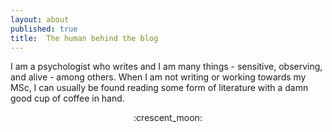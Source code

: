 ```yaml
---
layout: about
published: true
title:  The human behind the blog
---
```


I am a psychologist who writes and I am many things - sensitive, observing, and alive - among others. When I am not writing or working towards my MSc, I can usually be found reading some form of literature with a damn good cup of coffee in hand.

<p align="center">:crescent_moon:</p>
